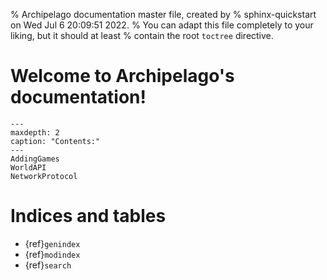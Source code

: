% Archipelago documentation master file, created by
%   sphinx-quickstart on Wed Jul  6 20:09:51 2022.
%   You can adapt this file completely to your liking, but it should at least
%   contain the root `toctree` directive.

Welcome to Archipelago's documentation!
=======================================

```{toctree}
---
maxdepth: 2
caption: "Contents:"
---
AddingGames
WorldAPI
NetworkProtocol
```



Indices and tables
==================

* {ref}`genindex`
* {ref}`modindex`
* {ref}`search`
